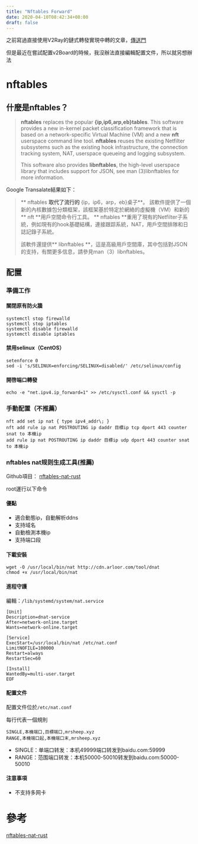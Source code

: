 ```yaml
---
title: "Nftables Forward"
date: 2020-04-10T08:42:34+08:00
draft: false
---
```


之前寫過直接使用V2Ray的鏈式轉發實現中轉的文章，[傳送門](https://blog.mrsheep.xyz/posts/v2ray-fw/)

但是最近在嘗試配置v2Board的時候，我沒辦法直接編輯配置文件，所以就另想辦法

<!--more-->

# nftables

## 什麼是nftables？

> **nftables** replaces the popular **{ip,ip6,arp,eb}tables**. This software provides a new in-kernel packet classification framework  that is based on a network-specific Virtual Machine (VM) and a new **nft** userspace command line tool. **nftables** reuses the existing Netfilter subsystems such as the existing hook  infrastructure, the connection tracking system, NAT, userspace queueing  and logging subsystem.
>
> This software also provides **libnftables**, the high-level userspace library that includes support for JSON, see man (3)libnftables for more information.

Google Transalate結果如下：

>** nftables **取代了流行的** {ip，ip6，arp，eb}桌子**。 該軟件提供了一個新的內核數據包分類框架，該框架基於特定於網絡的虛擬機（VM）和新的** nft **用戶空間命令行工具。 ** nftables **重用了現有的Netfilter子系統，例如現有的hook基礎結構，連接跟踪系統，NAT，用戶空間排隊和日誌記錄子系統。
>
>該軟件還提供** libnftables **，這是高級用戶空間庫，其中包括對JSON的支持，有關更多信息，請參見man（3）libnftables。

## 配置

### 準備工作

#### 關閉原有防火牆

```
systemctl stop firewalld
systemctl stop iptables
systemctl disable firewalld
systemctl disable iptables
```

#### 禁用selinux（CentOS）

```
setenforce 0
sed -i 's/SELINUX=enforcing/SELINUX=disabled/' /etc/selinux/config  
```

#### 開啓端口轉發

```
echo -e "net.ipv4.ip_forward=1" >> /etc/sysctl.conf && sysctl -p
```

### 手動配置（不推薦）

```
nft add set ip nat { type ipv4_addr\; }
nft add rule ip nat POSTROUTING ip daddr 目標ip tcp dport 443 counter snat to 本機ip
add rule ip nat POSTROUTING ip daddr 目標ip udp dport 443 counter snat to 本機ip
```

###  nftables nat规则生成工具(推薦)

Github項目： [nftables-nat-rust](https://github.com/arloor/nftables-nat-rust)

root運行以下命令

#### 優點

- 適合動態ip，自動解析ddns
- 支持域名
- 自動檢測本機ip
- 支持端口段

#### 下載安裝

```
wget -O /usr/local/bin/nat http://cdn.arloor.com/tool/dnat
chmod +x /usr/local/bin/nat
```

#### 進程守護

編輯：`/lib/systemd/system/nat.service`

```
[Unit]
Description=dnat-service
After=network-online.target
Wants=network-online.target

[Service]
ExecStart=/usr/local/bin/nat /etc/nat.conf
LimitNOFILE=100000
Restart=always
RestartSec=60

[Install]
WantedBy=multi-user.target
EOF
```

#### 配置文件

配置文件位於`/etc/nat.conf`

每行代表一個規則

```
SINGLE,本機端口,目標端口,mrsheep.xyz
RANGE,本機端口起,本機端口末,mrsheep.xyz
```

- SINGLE：单端口转发：本机49999端口转发到baidu.com:59999
- RANGE：范围端口转发：本机50000-50010转发到baidu.com:50000-50010

#### 注意事項

- 不支持多网卡

  

  

  

# 參考

[nftables-nat-rust](https://github.com/arloor/nftables-nat-rust)